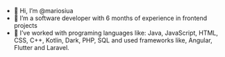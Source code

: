 - 👋 Hi, I’m @mariosiua
- 👀 I’m a software developer with 6 months of experience in frontend projects
- 🌱 I’ve worked with programing languages like: Java, JavaScript, HTML, CSS, C++, Kotlin, Dark, PHP, SQL and used frameworks like, Angular, Flutter and Laravel.

<!---
mariosiua/mariosiua is a ✨ special ✨ repository because its `README.md` (this file) appears on your GitHub profile.
You can click the Preview link to take a look at your changes.
--->
